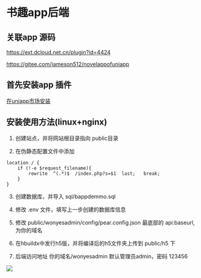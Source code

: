 # 书趣app后端 

## 关联app 源码

https://ext.dcloud.net.cn/plugin?id=4424

https://gitee.com/jameson512/novelappofuniapp



## 首先安装app 插件

[在uniapp市场安装](https://ext.dcloud.net.cn/plugin?id=4424)



## 安装使用方法(linux+nginx)

1. 创建站点，并将网站根目录指向 public目录

2. 在伪静态配置文件中添加 

``` 
location / {
	if (!-e $request_filename){
		rewrite  ^(.*)$  /index.php?s=$1  last;   break;
	}
}

```

3. 创建数据库，并导入 sql/bappdemmo.sql

4. 修改 .env 文件，填写上一步创建的数据库信息

5. 修改 public/wonyesadmin/config/pear.config.json 最底部的 api:baseurl,为你的域名

6. 在hbuildx中发行h5版，并将编译后的h5文件夹上传到 public/h5 下

7. 后端访问地址  你的域名/wonyesadmin  默认管理员admin，密码 123456

![](https://vkceyugu.cdn.bspapp.com/VKCEYUGU-03752401-f782-4c80-b46b-b8b69bd129f8/390a592d-884b-4b97-b4a8-6ef6e0c748b5.png)